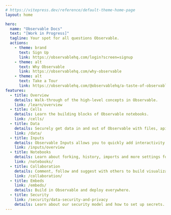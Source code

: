 ```yaml
---
# https://vitepress.dev/reference/default-theme-home-page
layout: home

hero:
  name: "Observable Docs"
  text: "[Work in Progress]"
  tagline: Your spot for all questions Observable.
  actions:
    - theme: brand
      text: Sign Up
      link: https://observablehq.com/login?screen=signup
    - theme: alt
      text: Why Observable
      link: https://observablehq.com/why-observable
    - theme: alt
      text: Take a Tour
      link: https://observablehq.com/@observablehq/a-taste-of-observable
features:
  - title: Overview
    details: Walk-through of the high-level concepts in Observable.
    link: /learn/overview
  - title: Cells
    details: Learn the building blocks of Observable notebooks.
    link: /cells/
  - title: Data
    details: Securely get data in and out of Observable with files, apis and databases.
    link: /data/
  - title: Inputs
    details: Observable Inputs allows you to quickly add interactivity to your analysis.
    link: /inputs/overview
  - title: Notebooks
    details: Learn about forking, history, imports and more settings for your Observable notebook.
    link: /notebooks/
  - title: Collaboration
    details: Comment, follow and suggest with others to build visualizations together.
    link: /collaboration/
  - title: Embeds
    link: /embeds/
    details: Build in Observable and deploy everywhere. 
  - title: Security
    link: /security/data-security-and-privacy
    details: Learn about our security model and how to set up secrets.
---
```


